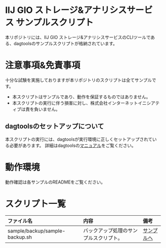 # IIJ GIO ストレージ&アナリシスサービス サンプルスクリプト
本リポジトリには、IIJ GIO ストレージ&アナリシスサービスのCLIツールである、dagtoolsのサンプルスクリプトが格納されています。

# 注意事項&免責事項
十分な試験を実施しておりますが本リポジトリのスクリプトは全てサンプルです。

- 本スクリプトはサンプルであり、動作を保証するものではありません。
- 本スクリプトの実行に伴う損害に対し、株式会社インターネットイニシアティブは責を負いません。

## dagtoolsのセットアップについて
本スクリプトの実行には、dagtoolsが実行環境に正しくセットアップされている必要があります。
詳細はdagtoolsの[マニュアル](https://docs.dag.iijgio.com/storage/dagtools.html)をご覧ください。

# 動作環境
動作確認は各サンプルのREADMEをご覧ください。

# スクリプト一覧
| ファイル名 | 内容 | 備考 |
|:-----------|:------------|:------------|
| sample/backup/sample-backup.sh | バックアップ処理のサンプルスクリプト。 | [サンプルへ](/sample/backup/)  |
